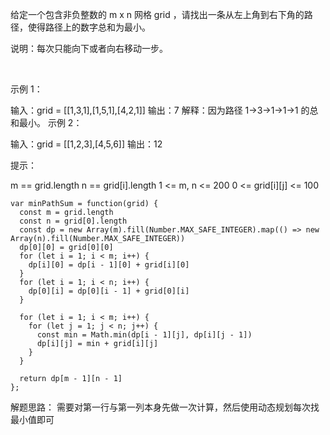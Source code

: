 给定一个包含非负整数的 m x n 网格 grid ，请找出一条从左上角到右下角的路径，使得路径上的数字总和为最小。

说明：每次只能向下或者向右移动一步。

 

示例 1：


输入：grid = [[1,3,1],[1,5,1],[4,2,1]]
输出：7
解释：因为路径 1→3→1→1→1 的总和最小。
示例 2：

输入：grid = [[1,2,3],[4,5,6]]
输出：12
 

提示：

m == grid.length
n == grid[i].length
1 <= m, n <= 200
0 <= grid[i][j] <= 100

```
var minPathSum = function(grid) {
  const m = grid.length
  const n = grid[0].length
  const dp = new Array(m).fill(Number.MAX_SAFE_INTEGER).map(() => new Array(n).fill(Number.MAX_SAFE_INTEGER))
  dp[0][0] = grid[0][0]
  for (let i = 1; i < m; i++) {
    dp[i][0] = dp[i - 1][0] + grid[i][0]
  }
  for (let i = 1; i < n; i++) {
    dp[0][i] = dp[0][i - 1] + grid[0][i]
  }

  for (let i = 1; i < m; i++) {
    for (let j = 1; j < n; j++) {
      const min = Math.min(dp[i - 1][j], dp[i][j - 1])
      dp[i][j] = min + grid[i][j]
    }
  }

  return dp[m - 1][n - 1]
};
```

解题思路： 需要对第一行与第一列本身先做一次计算，然后使用动态规划每次找最小值即可